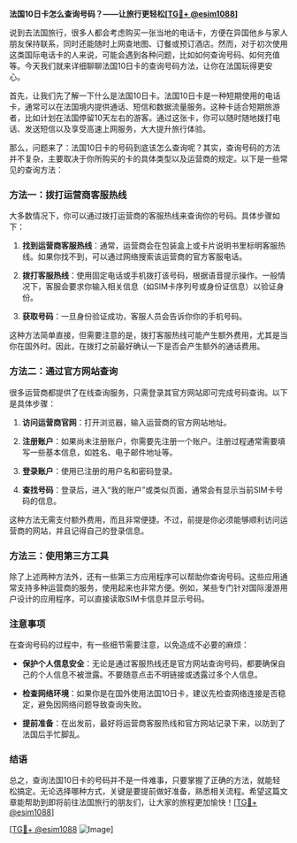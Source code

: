 **法国10日卡怎么查询号码？——让旅行更轻松[[TG💪+ @esim1088](https://t.me/s/esim1088)]**

说到去法国旅行，很多人都会考虑购买一张当地的电话卡，方便在异国他乡与家人朋友保持联系，同时还能随时上网查地图、订餐或预订酒店。然而，对于初次使用这类国际电话卡的人来说，可能会遇到各种问题，比如如何查询号码、如何充值等。今天我们就来详细聊聊法国10日卡的查询号码方法，让你在法国玩得更安心。

首先，让我们先了解一下什么是法国10日卡。法国10日卡是一种短期使用的电话卡，通常可以在法国境内提供通话、短信和数据流量服务。这种卡适合短期旅游者，比如计划在法国停留10天左右的游客。通过这张卡，你可以随时随地拨打电话、发送短信以及享受高速上网服务，大大提升旅行体验。

那么，问题来了：法国10日卡的号码到底该怎么查询呢？其实，查询号码的方法并不复杂，主要取决于你所购买的卡的具体类型以及运营商的规定。以下是一些常见的查询方法：

### 方法一：拨打运营商客服热线

大多数情况下，你可以通过拨打运营商的客服热线来查询你的号码。具体步骤如下：

1. **找到运营商客服热线**：通常，运营商会在包装盒上或卡片说明书里标明客服热线。如果你找不到，可以通过网络搜索该运营商的官方客服电话。
   
2. **拨打客服热线**：使用固定电话或手机拨打该号码，根据语音提示操作。一般情况下，客服会要求你输入相关信息（如SIM卡序列号或身份证信息）以验证身份。

3. **获取号码**：一旦身份验证成功，客服人员会告诉你你的手机号码。

这种方法简单直接，但需要注意的是，拨打客服热线可能产生额外费用，尤其是当你在国外时。因此，在拨打之前最好确认一下是否会产生额外的通话费用。

### 方法二：通过官方网站查询

很多运营商都提供了在线查询服务，只需登录其官方网站即可完成号码查询。以下是具体步骤：

1. **访问运营商官网**：打开浏览器，输入运营商的官方网站地址。

2. **注册账户**：如果尚未注册账户，你需要先注册一个账户。注册过程通常需要填写一些基本信息，如姓名、电子邮件地址等。

3. **登录账户**：使用已注册的用户名和密码登录。

4. **查找号码**：登录后，进入“我的账户”或类似页面，通常会有显示当前SIM卡号码的信息。

这种方法无需支付额外费用，而且非常便捷。不过，前提是你必须能够顺利访问运营商的网站，并且记得自己的登录信息。

### 方法三：使用第三方工具

除了上述两种方法外，还有一些第三方应用程序可以帮助你查询号码。这些应用通常支持多种运营商的服务，使用起来也非常方便。例如，某些专门针对国际漫游用户设计的应用程序，可以直接读取SIM卡信息并显示号码。

### 注意事项

在查询号码的过程中，有一些细节需要注意，以免造成不必要的麻烦：

- **保护个人信息安全**：无论是通过客服热线还是官方网站查询号码，都要确保自己的个人信息不被泄露。不要随意点击不明链接或透露过多个人信息。
  
- **检查网络环境**：如果你是在国外使用法国10日卡，建议先检查网络连接是否稳定，避免因网络问题导致查询失败。

- **提前准备**：在出发前，最好将运营商客服热线和官方网站记录下来，以防到了法国后手忙脚乱。

### 结语

总之，查询法国10日卡的号码并不是一件难事，只要掌握了正确的方法，就能轻松搞定。无论选择哪种方式，关键是要提前做好准备，熟悉相关流程。希望这篇文章能帮助到即将前往法国旅行的朋友们，让大家的旅程更加愉快！[[TG💪+ @esim1088](https://t.me/s/esim1088)]

[[TG💪+ @esim1088](https://t.me/s/esim1088) ![Image](https://i.postimg.cc/4NQfJmqS/Snipaste-2025-05-13-00-14-12.png)]